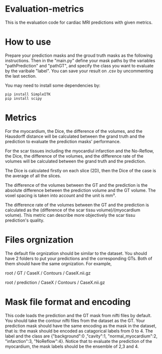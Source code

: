 # Evaluation-metrics
This is the evaluation code for cardiac MRI predictions with given metrics.


# How to use
Prepare your prediction masks and the groud truth masks as the following instructions. Then in the "main.py" define your mask paths by the variables "pathPrediction" and "pathGT", and specify the class
you want to evaluate by the varibale "label". You can save your result on .csv by uncommenting the last section.

You may need to install some dependencies by:

	pip install SimpleITK
	pip install scipy


# Metrics
For the myocardium, the Dice, the difference of the volumes, and the Hausdorff distance will be calculated between the grand truth and the prediction to evaluate the prediction masks' performance.

For the scar tissues including the myocardiul infarction and the No-Reflow, the Dice, the difference of the volumes, and the difference rate of the volumes will be calculated between the grand truth and the prediction.

The Dice is calculated firstly on each slice (2D), then the Dice of the case is the average of all the slices. 

The difference of the volumes between the GT and the prediction is the absolute difference between the prediction volume and the GT volume. The voxel spacing is taken into account and the unit is mm³.

The difference rate of the volumes between the GT and the prediction is calculated as the (difference of the scar tissu volume)/(myocardium volume). This metric can describe more objectively the scar tissu prediction's quality.


#  Files orgnization
The default file orgnization should be similar to the dataset.
You should have 2 folders to put your predictions and the corresponding GTs. Both of them should have the same orgnization.
For example,

root / GT / CaseX / Contours / CaseX.nii.gz

root / prediction / CaseX / Contours / CaseX.nii.gz	

#  Mask file format and encoding
This code loads the prediction and the GT mask from nifti files by default. You should take the contour nifti files from the dataset as the GT. Your prediction mask should have the same encoding as the mask in the dataset, that is: the mask should be encoded as catagorical labels from 0 to 4. The label and the class are {"background":0 ,"cavity":1, "normal_myocardium":2, "infarction":3, "NoReflow":4}. Notice that to evaluate the prediction of the myocardium, the mask labels should be the ensemble of 2,3 and 4.
